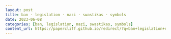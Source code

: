 ```yaml
---
layout: post
title: ban · legislation · nazi · swastikas · symbols
date: 2023-06-08
categories: [ban, legislation, nazi, swastikas, symbols]
content_url: https://papercliff.github.io/redirect/?q=ban+legislation+nazi+swastikas+symbols&tbs=cdr:1,cd_min:6/7/2023,cd_max:6/9/2023
---
```

